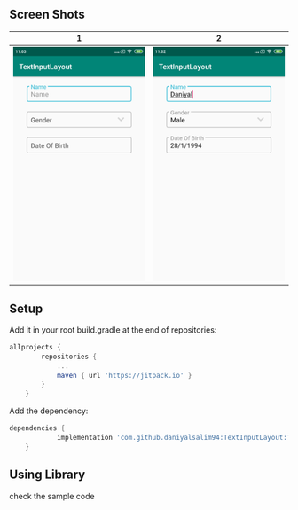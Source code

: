 ## Screen Shots

1 | 2
--- | ---
![1](https://github.com/daniyalsalim94/TextInputLayout/raw/master/Screenshot/1.jpg) | ![2](https://github.com/daniyalsalim94/TextInputLayout/raw/master/Screenshot/2.jpg)



## Setup

Add it in your root build.gradle at the end of repositories:
```groovy
allprojects {
		repositories {
			...
			maven { url 'https://jitpack.io' }
		}
	}
```

Add the dependency:

```groovy
dependencies {
	        implementation 'com.github.daniyalsalim94:TextInputLayout:Tag'
	}
```



## Using Library
check the sample code